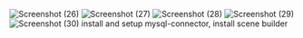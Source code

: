 ![Screenshot (26)](https://github.com/sanjeevrathan/Online-Quiz-javaFX/assets/96865865/dd762a06-b562-42aa-9920-6dd8f462a303)
![Screenshot (27)](https://github.com/sanjeevrathan/Online-Quiz-javaFX/assets/96865865/84f815a9-4a6f-4a67-b84c-7bd6497ad5f2)
![Screenshot (28)](https://github.com/sanjeevrathan/Online-Quiz-javaFX/assets/96865865/0d4223d5-216f-44c4-b557-49ffdd5f1cec)
![Screenshot (29)](https://github.com/sanjeevrathan/Online-Quiz-javaFX/assets/96865865/002383b9-a798-48c0-925b-52b1941b4fe5)
![Screenshot (30)](https://github.com/sanjeevrathan/Online-Quiz-javaFX/assets/96865865/9ec09398-ea0e-43aa-b928-396a1b006a81)
install and setup mysql-connector, 
install scene builder
